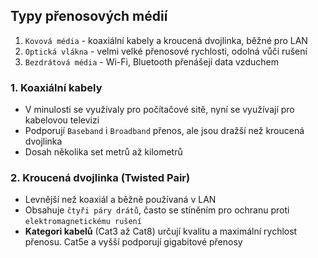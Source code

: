 ## Typy přenosových médií

1. `Kovová média` - koaxiální kabely a kroucená dvojlinka, běžné pro LAN
2. `Optická vlákna` - velmi velké přenosové rychlosti, odolná vůči rušení
3. `Bezdrátová média` - Wi-Fi, Bluetooth přenášejí data vzduchem

### 1. Koaxiální kabely
- V minulosti se využívaly pro počítačové sitě, nyní se využívají pro kabelovou televizi
- Podporují `Baseband` i `Broadband` přenos, ale jsou dražší než kroucená dvojlinka
- Dosah několika set metrů až kilometrů

### 2. Kroucená dvojlinka (Twisted Pair)
- Levnější než koaxiál a běžně používaná v LAN
- Obsahuje `čtyři páry drátů`, často se stíněním pro ochranu proti `elektromagnetickému rušení`
- **Kategori kabelů** (Cat3 až Cat8) určují kvalitu a maximální rychlost přenosu. Cat5e a vyšší podporují gigabitové přenosy
